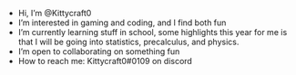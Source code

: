 - Hi, I’m @Kittycraft0
- I’m interested in gaming and coding, and I find both fun
- I’m currently learning stuff in school, some highlights this year for me is that I will be going into statistics, precalculus, and physics.
- I’m open to collaborating on something fun
- How to reach me: Kittycraft0#0109 on discord

<!---
Kittycraft0/Kittycraft0 is a ✨ special ✨ repository because its `README.md` (this file) appears on your GitHub profile.
You can click the Preview link to take a look at your changes.
Ok, thanks for the information, it is very helpful
--->
